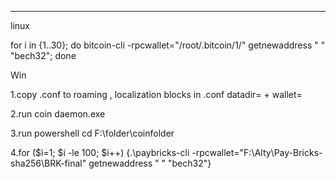 ***********************************

linux

for i in {1..30}; do bitcoin-cli -rpcwallet="/root/.bitcoin/1/" getnewaddress " " "bech32"; done


Win 

1.copy  .conf to roaming , localization blocks in .conf datadir= + wallet=

2.run coin daemon.exe 

3.run powershell cd F:\folder\coinfolder

4.for ($i=1; $i -le 100; $i++) {.\paybricks-cli -rpcwallet="F:\Alty\Pay-Bricks-sha256\BRK-final" getnewaddress " " "bech32"}



